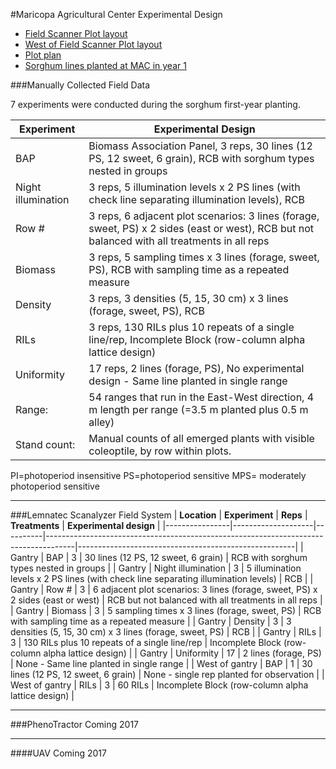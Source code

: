 #Maricopa Agricultural Center Experimental Design  

- [Field Scanner Plot layout](https://docs.google.com/spreadsheets/d/1QQaWc0UaQQKfEtnSO1G2za8tKU2huC0_VYMBqm5CKAo/edit#gid=1066629008)
- [West of Field Scanner Plot layout](https://docs.google.com/spreadsheets/d/1QQaWc0UaQQKfEtnSO1G2za8tKU2huC0_VYMBqm5CKAo/edit#gid=193038411)
- [Plot plan](https://docs.google.com/spreadsheets/d/1QQaWc0UaQQKfEtnSO1G2za8tKU2huC0_VYMBqm5CKAo/edit#gid=796817704)
- [Sorghum lines planted at MAC in year 1 ](../user/sorghum_RIL.md)

###Manually Collected Field Data


7 experiments were conducted during the sorghum first-year planting.



|Experiment|Experimental Design|
| --- | --- |
| BAP | Biomass Association Panel, 3 reps, 30 lines (12 PS, 12 sweet, 6 grain), RCB with sorghum types nested in groups |
| Night illumination | 3 reps, 5 illumination levels x 2 PS lines (with check line separating illumination levels), RCB |
 | Row # | 3 reps, 6 adjacent plot scenarios: 3 lines (forage, sweet, PS) x 2 sides (east or west), RCB but not balanced with all treatments in all reps |
 | Biomass | 3 reps, 5 sampling times x 3 lines (forage, sweet, PS), RCB with sampling time as a repeated measure |
| Density | 3 reps, 3 densities (5, 15, 30 cm) x 3 lines (forage, sweet, PS), RCB |
 | RILs | 3 reps, 130 RILs plus 10 repeats of a single line/rep, Incomplete Block (row-column alpha lattice design) |
 | Uniformity | 17 reps, 2 lines (forage, PS), No experimental design - Same line planted in single range |
 | Range: | 54 ranges that run in the East-West direction, 4 m length per range (=3.5 m planted plus 0.5 m alley) |
 | Stand count: | Manual counts of all emerged plants with visible coleoptile, by row within plots. |

PI=photoperiod insensitive PS=photoperiod sensitive MPS= moderately photoperiod sensitive

____________________________
###Lemnatec Scanalyzer Field System
| **Location**   | **Experiment**     | **Reps** | **Treatments**                                                                      | **Experimental design**                              |
|----------------|--------------------|----------|-------------------------------------------------------------------------------------|------------------------------------------------------|
| Gantry         | BAP                | 3        | 30 lines (12 PS, 12 sweet, 6 grain)                                                 | RCB with sorghum types nested in groups              |
| Gantry         | Night illumination | 3        | 5 illumination levels x 2 PS lines (with check line separating illumination levels) | RCB                                                  |
| Gantry         | Row \#             | 3        | 6 adjacent plot scenarios: 3 lines (forage, sweet, PS) x 2 sides (east or west)     | RCB but not balanced with all treatments in all reps |
| Gantry         | Biomass            | 3        | 5 sampling times x 3 lines (forage, sweet, PS)                                      | RCB with sampling time as a repeated measure         |
| Gantry         | Density            | 3        | 3 densities (5, 15, 30 cm) x 3 lines (forage, sweet, PS)                            | RCB                                                  |
| Gantry         | RILs               | 3        | 130 RILs plus 10 repeats of a single line/rep                                       | Incomplete Block (row-column alpha lattice design)   |
| Gantry         | Uniformity         | 17       | 2 lines (forage, PS)                                                                | None - Same line planted in single range             |
| West of gantry | BAP                | 1        | 30 lines (12 PS, 12 sweet, 6 grain)                                                 | None - single rep planted for observation            |
| West of gantry | RILs               | 3        | 60 RILs                                                                             | Incomplete Block (row-column alpha lattice design)   |

_________________________


###PhenoTractor
Coming 2017

______________________________

####UAV
Coming 2017